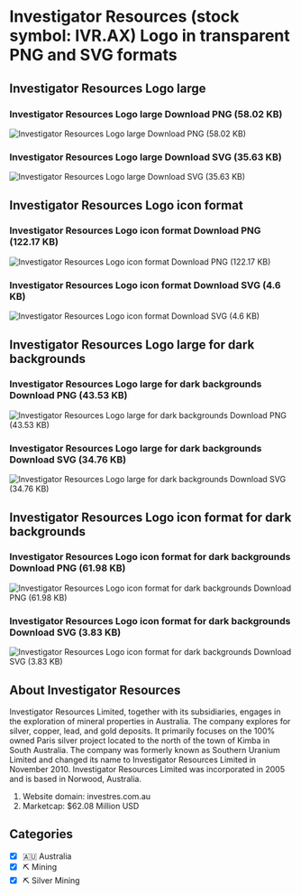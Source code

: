 # Investigator Resources (stock symbol: IVR.AX) Logo in transparent PNG and SVG formats

## Investigator Resources Logo large

### Investigator Resources Logo large Download PNG (58.02 KB)

![Investigator Resources Logo large Download PNG (58.02 KB)](/img/orig/IVR.AX_BIG-168b5a6d.png)

### Investigator Resources Logo large Download SVG (35.63 KB)

![Investigator Resources Logo large Download SVG (35.63 KB)](/img/orig/IVR.AX_BIG-39d9cffa.svg)

## Investigator Resources Logo icon format

### Investigator Resources Logo icon format Download PNG (122.17 KB)

![Investigator Resources Logo icon format Download PNG (122.17 KB)](/img/orig/IVR.AX-ade61229.png)

### Investigator Resources Logo icon format Download SVG (4.6 KB)

![Investigator Resources Logo icon format Download SVG (4.6 KB)](/img/orig/IVR.AX-d613b55a.svg)

## Investigator Resources Logo large for dark backgrounds

### Investigator Resources Logo large for dark backgrounds Download PNG (43.53 KB)

![Investigator Resources Logo large for dark backgrounds Download PNG (43.53 KB)](/img/orig/IVR.AX_BIG.D-c8cfd484.png)

### Investigator Resources Logo large for dark backgrounds Download SVG (34.76 KB)

![Investigator Resources Logo large for dark backgrounds Download SVG (34.76 KB)](/img/orig/IVR.AX_BIG.D-32c5915f.svg)

## Investigator Resources Logo icon format for dark backgrounds

### Investigator Resources Logo icon format for dark backgrounds Download PNG (61.98 KB)

![Investigator Resources Logo icon format for dark backgrounds Download PNG (61.98 KB)](/img/orig/IVR.AX.D-7774d528.png)

### Investigator Resources Logo icon format for dark backgrounds Download SVG (3.83 KB)

![Investigator Resources Logo icon format for dark backgrounds Download SVG (3.83 KB)](/img/orig/IVR.AX.D-3156041a.svg)

## About Investigator Resources

Investigator Resources Limited, together with its subsidiaries, engages in the exploration of mineral properties in Australia. The company explores for silver, copper, lead, and gold deposits. It primarily focuses on the 100% owned Paris silver project located to the north of the town of Kimba in South Australia. The company was formerly known as Southern Uranium Limited and changed its name to Investigator Resources Limited in November 2010. Investigator Resources Limited was incorporated in 2005 and is based in Norwood, Australia.

1. Website domain: investres.com.au
2. Marketcap: $62.08 Million USD


## Categories
- [x] 🇦🇺 Australia
- [x] ⛏️ Mining
- [x] ⛏️ Silver Mining
